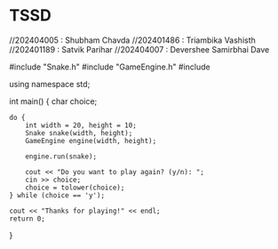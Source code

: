 # TSSD
//202404005 : Shubham Chavda
//202401486 : Triambika Vashisth
//202401189 : Satvik Parihar
//202404007 : Devershee Samirbhai Dave

#include "Snake.h"
#include "GameEngine.h"
#include <iostream>

using namespace std;

int main() {
    char choice;
    
    do {
        int width = 20, height = 10;
        Snake snake(width, height);
        GameEngine engine(width, height);
        
        engine.run(snake);
        
        cout << "Do you want to play again? (y/n): ";
        cin >> choice;
        choice = tolower(choice);
    } while (choice == 'y');
    
    cout << "Thanks for playing!" << endl;
    return 0;
}

